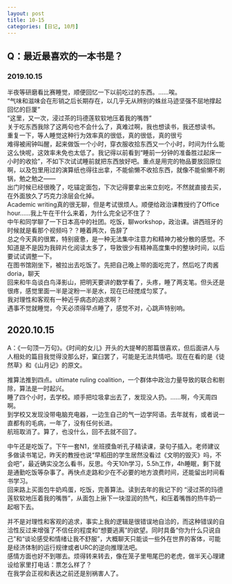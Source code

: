 ```yaml
---
layout: post
title: 10-15
categories: [日记, 10月]
---
```

## Q：最近最喜欢的一本书是？ 

### 2019.10.15
半夜等研磨看比赛睡觉，顺便回忆一下以前吃过的东西。……唉。  
“气味和滋味会在形销之后长期存在，以几乎无从辨别的蛛丝马迹坚强不屈地撑起回忆的巨厦”  
“这里，又一次，浸过茶的玛德莲软软地压着我的嘴唇”  
关于吃东西我除了这两句也不会什么了，真难过啊，我也想读书，我还想读书。  
重复一下，等人睡觉这种行为效率真的很低，真的很低，真的很亏  
难得被闹钟叫醒，起来做饭一个小时，穿衣服收拾东西又一个小时，时间为什么能这么快呢，这效率未免也太低了。我记得以前看到“睡前一分钟的准备胜过起床一小时的收拾”，不如下次试试睡前就把东西放好吧。重点是用完的物品要放回原位啊，以及包里用过的演算纸也得往出拿，不能偷懒不收拾东西，就像不能偷懒不刷锅，勉之勉之——  
出门时候已经很晚了，吃锚定面包，下次记得要拿出来立刻吃，不然就直接去买，在外面放久了巧克力涂层会化掉。  
Academic writing真的很无聊，但是考试很烦人。顺便给政治课教授约了Office hour……我上午在干什么来着，为什么完全记不住了？  
中午和同学聊了一下日本高中的社团。吃饭，聊workshop，政治课。讲西班牙的时候就是看那个视频吗？？睡着两次，告辞了  
总之今天真的很累，特别疲惫，是一种无法集中注意力和精神力被分散的感觉。不知道是不是因为我碎片化阅读太多了，导致很少有精神高度集中的整块时间，以后要试试调整一下。  
在图书馆刚坐下，被拉出去吃饭了。先把自己晚上带的面吃完了，然后吃了肉酱doria，聊天  
回来和牛岛谈白鸟泽影山，把明天要讲的数学看了，头疼，睡了两支笔。但头还是很疼，感觉里面一半是淀粉一半是水，现在已经搅成匀浆了。  
我对理性和客观有一种近乎病态的追求啊？  
遇事不觉就睡觉，今天必须得早点睡了，感觉不对，心跳声特别响。  
 
## 2020.10.15 
A：《一句顶一万句》。《时间的女儿》开头的大提琴的那篇很喜欢，但后面讲人与人相处的篇目我觉得没那么好，窠臼罢了，可能是无法共情吧。现在在看的是《徒然草》和《山月记》的原文。  

推算法推到四点。ultimate ruling coalition，一个群体中政治力量导致的联合和剔除，算法是一时起兴。  
睡了四个小时，去学校。顺手把垃圾拿出去了，发现没人扔。……啊，今天周四啊。  
到学校又发现没带电脑充电器，一边生自己的气一边学阿语。去年就有，或者说一直都有的毛病，一年了，没有任何长进。  
航班取消了。算了，也没什么，回不去就不回了。  

中午还是吃饭了。下午一套N1，坐班摸鱼听孔子精读课，录句子插入。老师建议多做读书笔记，昨天的教授也说“早稻田的学生居然没看过《文明的毁灭》吗，不会吧”，最近确实没怎么看书，反思。今天10h学习，5.5h工作，4h睡眠，剩下就是通勤吃饭等杂事了。再快点走路和少在不必要的地方浪费时间，还能留出时间看书学习。  
回来路上买面包牛奶鸡蛋，吃饭，完善算法。读到去年的我记下的 “浸过茶的玛德莲软软地压着我的嘴唇”，从面包上揪下一块湿润的热气，和压着嘴唇的热牛奶一起咽下去。  

并不是对理性和客观的追求，事实上我的逻辑是很错误地自洽的，而这种错误的自洽性反过来增强了不信任的程度和“想要逃离”的欲望。同时具备“你为什么只说自己”和“谈论感受和情绪让我不舒服”，大概聊天只能谈一些外在世界的客体，可能是经济体制的运行规律或者URC的逆向推理法吧。  
感情方面也好不到哪去。烦得转来转去，像在笼子里甩尾巴的老虎，做半天心理建设给家里打电话：票怎么样了？  
在我学会正视和表达之前还是别祸害人了。  

